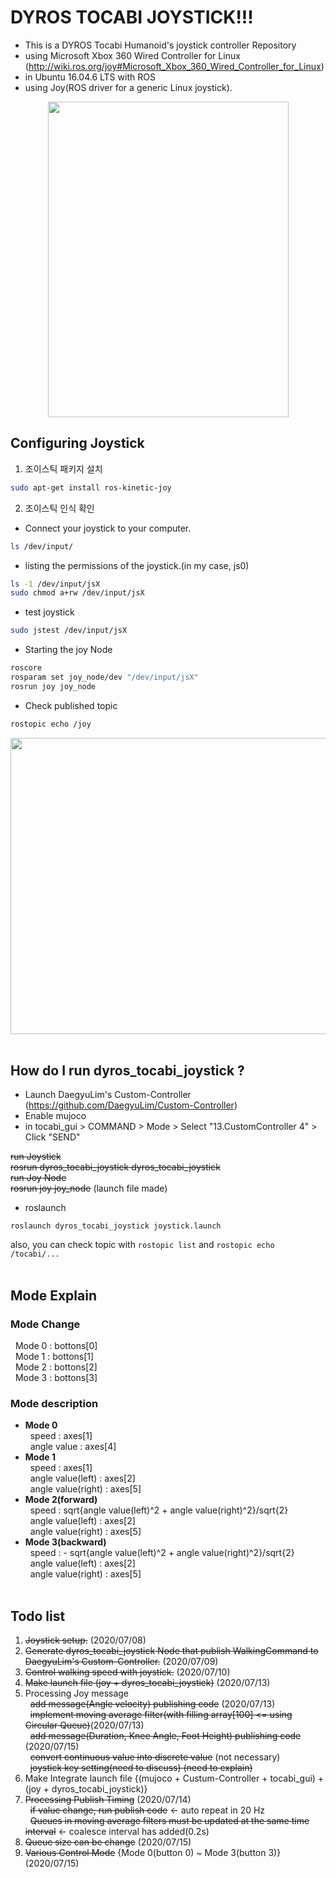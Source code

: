 # DYROS TOCABI JOYSTICK!!!

* This is a DYROS Tocabi Humanoid's joystick controller Repository
* using Microsoft Xbox 360 Wired Controller for Linux
(http://wiki.ros.org/joy#Microsoft_Xbox_360_Wired_Controller_for_Linux)
* in Ubuntu 16.04.6 LTS with ROS <br>
* using Joy(ROS driver for a generic Linux joystick).

<p align="center"><img src="https://user-images.githubusercontent.com/68094299/87521802-d0103e00-c6bf-11ea-868e-d85cf6993647.png" width="385" height="505">

## Configuring Joystick ##
1. 조이스틱 패키지 설치
```sh
sudo apt-get install ros-kinetic-joy
```

2. 조이스틱 인식 확인
* Connect your joystick to your computer.
```sh
ls /dev/input/
```

* listing the permissions of the joystick.(in my case, js0)
```sh
ls -1 /dev/input/jsX
sudo chmod a+rw /dev/input/jsX
```

* test joystick
```sh
sudo jstest /dev/input/jsX
```

* Starting the joy Node
```sh
roscore
rosparam set joy_node/dev "/dev/input/jsX"
rosrun joy joy_node
```
* Check published topic
```sh
rostopic echo /joy
```
<p align="center"><img src="https://user-images.githubusercontent.com/68094299/87122977-d7e77100-c2c0-11ea-9015-16e452b2c174.png" width="635" height="474">
<br></br>

## How do I run dyros_tocabi_joystick ? ##
* Launch DaegyuLim's Custom-Controller (https://github.com/DaegyuLim/Custom-Controller)
* Enable mujoco
* in tocabi_gui > COMMAND > Mode > Select "13.CustomController 4" > Click "SEND" <br>

~~run Joystick<br>
rosrun dyros_tocabi_joystick dyros_tocabi_joystick<br>
run Joy Node<br>
rosrun joy joy_node~~ (launch file made)

* roslaunch
```ch
roslaunch dyros_tocabi_joystick joystick.launch
```
  also, you can check topic with `rostopic list` and `rostopic echo /tocabi/...`
  <br></br>
  
## Mode Explain ##
### Mode Change ###
&nbsp; Mode 0 : bottons\[0] <br>
&nbsp; Mode 1 : bottons\[1] <br>
&nbsp; Mode 2 : bottons\[2] <br>
&nbsp; Mode 3 : bottons\[3] <br>
### Mode description ###
- **Mode 0**    
&nbsp; speed : axes\[1]    
&nbsp; angle value : axes\[4]     
- **Mode 1**    
&nbsp; speed : axes\[1]    
&nbsp; angle value(left) : axes\[2]    
&nbsp; angle value(right) : axes\[5]    
- **Mode 2(forward)**    
&nbsp; speed : sqrt{angle value(left)^2 + angle value(right)^2}/sqrt{2}    
&nbsp; angle value(left) : axes\[2]    
&nbsp; angle value(right) : axes\[5]    
- **Mode 3(backward)**    
&nbsp; speed : - sqrt{angle value(left)^2 + angle value(right)^2}/sqrt{2}    
&nbsp; angle value(left) : axes\[2]    
&nbsp; angle value(right) : axes\[5] <br></br>

 ## Todo list ##
  1. ~~Joystick setup.~~ (2020/07/08)
  2. ~~Generate dyros_tocabi_joystick Node that publish WalkingCommand to DaegyuLim's Custom-Controller.~~ (2020/07/09)
  3. ~~Control walking speed with joystick.~~ (2020/07/10)
  4. ~~Make launch file (joy + dyros_tocabi_joystick)~~ (2020/07/13)
  5. Processing Joy message <br>
&nbsp; ~~add message(Angle velocity) publishing code~~ (2020/07/13) <br>
&nbsp; ~~implement moving average filter(with filling array[100] <= using Circular Queue)~~(2020/07/13) <br>
&nbsp; ~~add message(Duration, Knee Angle, Foot Height) publishing code~~ (2020/07/15) <br>
&nbsp; ~~convert continuous value into discrete value~~ (not necessary) <br>
&nbsp; ~~joystick key setting(need to discuss) (need to explain)~~<br>
  6. Make Integrate launch file {(mujoco + Custum-Controller + tocabi_gui) + (joy + dyros_tocabi_joystick)}
  7. ~~Processing Publish Timing~~ (2020/07/14) <br>
&nbsp; ~~if value change, run publish code~~  <- auto repeat in 20 Hz <br>
&nbsp; ~~Queues in moving average filters must be updated at the same time interval~~  <- coalesce interval has added(0.2s) <br>
  8. ~~Queue size can be change~~ (2020/07/15)
  9. ~~Various Control Mode~~ {Mode 0(button 0) ~ Mode 3(button 3)} (2020/07/15)
